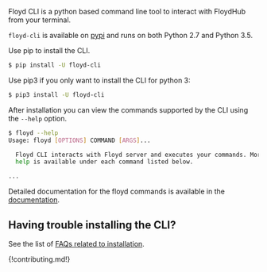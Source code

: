 Floyd CLI is a python based command line tool to interact with FloydHub from your terminal.

`floyd-cli` is available on [pypi](https://pypi.python.org/pypi/floyd-cli) and
runs on both Python 2.7 and Python 3.5.

Use pip to install the CLI.

```bash
$ pip install -U floyd-cli
```

Use pip3 if you only want to install the CLI for python 3:

```bash
$ pip3 install -U floyd-cli
```

After installation you can view the commands supported by the CLI using the
`--help` option.

```bash
$ floyd --help
Usage: floyd [OPTIONS] COMMAND [ARGS]...

  Floyd CLI interacts with Floyd server and executes your commands. More
  help is available under each command listed below.

...
```

Detailed documentation for the floyd commands is available in the [documentation](../../commands/index.md).


## Having trouble installing the CLI?

See the list of [FAQs related to installation](../../faqs/installation.md).

{!contributing.md!}
